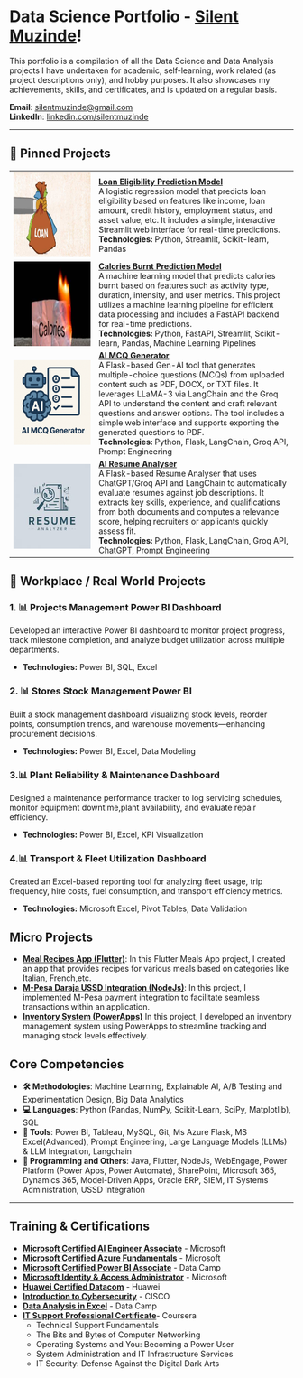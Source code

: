 # Data Science Portfolio - [Silent Muzinde](https://github.com/silentmuzinde/Data-Science-Portfolio)!

This portfolio is a compilation of all the Data Science and Data Analysis projects I have undertaken for academic, self-learning, work related (as project descriptions only), and hobby purposes. It also showcases my achievements, skills, and certificates, and is updated on a regular basis.

**Email**: [silentmuzinde@gmail.com](mailto:silentmuzinde@gmail.com)  
**LinkedIn**: [linkedin.com/silentmuzinde](https://www.linkedin.com/in/silent-muzinde-317035186/)

---

## 🚀 Pinned Projects
<table> 
  <tr> 
    <td width="25%"> 
      <img src="assets/loan_img.jpg" width="240px" height="150px"> 
    </td> 
    <td> 
      <a href="https://github.com/silentmuzinde/Data-Science-Portfolio/tree/main/Loan-Eligibility-Prediction"><strong>Loan Eligibility Prediction Model</strong></a><br> 
      A logistic regression model that predicts loan eligibility based on features like income, loan amount, credit history, employment status, and asset value, etc. It includes a simple, interactive Streamlit web interface for real-time predictions.
      <br><strong>Technologies:</strong> Python, Streamlit, Scikit-learn, Pandas 
    </td> 
  </tr>

  <tr> 
    <td width="30%">  
      <img src="Carlories-Burnt-Prediction-Model/carlories_img.jpg" width="240px" height="150px">   
    </td>
    <td>  
      <a href="https://github.com/silentmuzinde/Data-Science-Portfolio/tree/main/Carlories-Burnt-Prediction-Model"><strong>Calories Burnt Prediction Model</strong></a><br> 
      A machine learning model that predicts calories burnt based on features such as activity type, duration, intensity, and user metrics. This project utilizes a machine learning pipeline for efficient data processing and includes a FastAPI backend for real-time predictions. 
      <br><strong>Technologies:</strong> Python, FastAPI, Streamlit, Scikit-learn, Pandas, Machine Learning Pipelines 
    </td>
  </tr>

  <tr> 
    <td width="30%"> 
      <img src="assets/MCQ.png" width="240px" height="150px"> 
    </td> 
    <td> 
      <a href="https://github.com/silentmuzinde/Data-Science-Portfolio/tree/main/AI-MCQ-Generator"><strong>AI MCQ Generator</strong></a><br> 
      A Flask-based Gen-AI tool that generates multiple-choice questions (MCQs) from uploaded content such as PDF, DOCX, or TXT files. It leverages LLaMA-3 via LangChain and the Groq API to understand the content and craft relevant questions and answer options. The tool includes a simple web interface and supports exporting the generated questions to PDF. 
      <br><strong>Technologies:</strong> Python, Flask, LangChain, Groq API, Prompt Engineering 
    </td> 
  </tr> 

  <tr> 
    <td width="30%"> 
      <img src="assets/Resume_Analyser.jpg" width="240px" height="150px"> 
    </td> 
    <td> 
      <a href="https://github.com/silentmuzinde/Data-Science-Portfolio/tree/main/AI-Resume-Analyser"><strong>AI Resume Analyser</strong></a><br> 
      A Flask-based Resume Analyser that uses ChatGPT/Groq API and LangChain to automatically evaluate resumes against job descriptions. It extracts key skills, experience, and qualifications from both documents and computes a relevance score, helping recruiters or applicants quickly assess fit.
      <br><strong>Technologies:</strong> Python, Flask, LangChain, Groq API, ChatGPT, Prompt Engineering 
    </td> 
  </tr>
</table>

    
## 💼 Workplace / Real World Projects

### 1. 📊 **Projects Management Power BI Dashboard**
Developed an interactive Power BI dashboard to monitor project progress, track milestone completion, and analyze budget utilization across multiple departments.
- **Technologies:** Power BI, SQL, Excel

### 2. 📊 **Stores Stock Management Power BI**
Built a stock management dashboard visualizing stock levels, reorder points, consumption trends, and warehouse movements—enhancing procurement decisions.
- **Technologies:** Power BI, Excel, Data Modeling

### 3.📊 **Plant Reliability & Maintenance Dashboard**
Designed a maintenance performance tracker to log servicing schedules, monitor equipment downtime,plant availability, and evaluate repair efficiency.
- **Technologies:** Power BI, Excel, KPI Visualization

### 4.📊 **Transport & Fleet Utilization Dashboard**
Created an Excel-based reporting tool for analyzing fleet usage, trip frequency, hire costs, fuel consumption, and transport efficiency metrics.
- **Technologies:** Microsoft Excel, Pivot Tables, Data Validation

## Micro Projects
- **[Meal Recipes App (Flutter)](https://github.com/silentmuzinde/Meals_App)**:  In this Flutter Meals App project, I created an app that provides recipes for various meals based on categories like Italian, French,etc.
- **[M-Pesa Daraja USSD Integration (NodeJs)](https://github.com/silentmuzinde/mpesa_payment_integration)**:  In this project, I implemented M-Pesa payment integration to facilitate seamless transactions within an application.
- **[Inventory System (PowerApps)](https://github.com/silentmuzinde/PowerAppsInventorySystem)**  In this project, I developed an inventory management system using PowerApps to streamline tracking and managing stock levels effectively.

## Core Competencies

- **🛠️ Methodologies**: Machine Learning, Explainable AI, A/B Testing and Experimentation Design, Big Data Analytics
- **💻 Languages**: Python (Pandas, NumPy, Scikit-Learn, SciPy, Matplotlib), SQL
- **🧰 Tools**: Power BI, Tableau, MySQL, Git, Ms Azure Flask, MS Excel(Advanced), Prompt Engineering,  Large Language Models (LLMs) & LLM Integration, Langchain
- **🔧 Programming and Others**: Java, Flutter, NodeJs, WebEngage, Power Platform (Power Apps, Power Automate), SharePoint, Microsoft 365, Dynamics 365, Model-Driven Apps, Oracle ERP, SIEM, IT Systems Administration, USSD Integration
---
## Training & Certifications

- **[Microsoft Certified AI Engineer Associate](https://learn.microsoft.com/api/credentials/share/en-us/silentMuzinde-9829/CBA04031D542EC07?sharingId)** - Microsoft
- **[Microsoft Certified Azure Fundamentals](https://learn.microsoft.com/api/credentials/share/en-us/silentMuzinde-9829/75C81476A28871A9?sharingId=E6C6FAC59833BDF1)** - Microsoft
- **[Microsoft Certified Power BI Associate](https://www.datacamp.com/completed/statement-of-accomplishment/track/89c380f7dd44944d87b9dbdee3cdea914f05fc71)** - Data Camp
- **[Microsoft Identity & Access Administrator](link_to_certificate)** - Microsoft
- **[Huawei Certified Datacom](link_to_certificate)** - Huawei
- **[Introduction to Cybersecurity](link_to_certificate)** - CISCO
- **[Data Analysis in Excel](https://www.datacamp.com/completed/statement-of-accomplishment/track/89c380f7dd44944d87b9dbdee3cdea914f05fc71)** - Data Camp
- **[IT Support Professional Certificate](link_to_certificate)**-  Coursera
     - Technical Support Fundamentals
     - The Bits and Bytes of Computer Networking
     - Operating Systems and You: Becoming a Power User
     - System Administration and IT Infrastructure Services
     - IT Security: Defense Against the Digital Dark Arts
